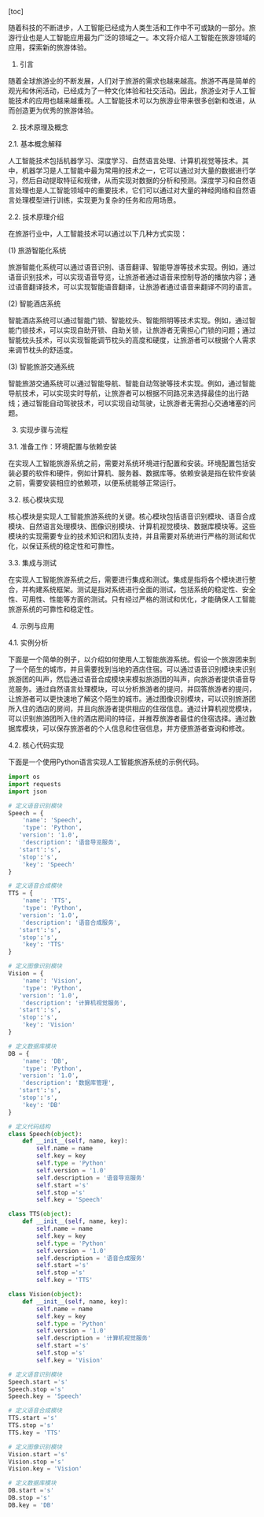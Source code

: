 
[toc]                    
                
                
随着科技的不断进步，人工智能已经成为人类生活和工作中不可或缺的一部分。旅游行业也是人工智能应用最为广泛的领域之一。本文将介绍人工智能在旅游领域的应用，探索新的旅游体验。

1. 引言

随着全球旅游业的不断发展，人们对于旅游的需求也越来越高。旅游不再是简单的观光和休闲活动，已经成为了一种文化体验和社交活动。因此，旅游业对于人工智能技术的应用也越来越重视。人工智能技术可以为旅游业带来很多创新和改进，从而创造更为优秀的旅游体验。

2. 技术原理及概念

2.1. 基本概念解释

人工智能技术包括机器学习、深度学习、自然语言处理、计算机视觉等技术。其中，机器学习是人工智能中最为常用的技术之一，它可以通过对大量的数据进行学习，然后自动提取特征和规律，从而实现对数据的分析和预测。深度学习和自然语言处理也是人工智能领域中的重要技术，它们可以通过对大量的神经网络和自然语言处理模型进行训练，实现更为复杂的任务和应用场景。

2.2. 技术原理介绍

在旅游行业中，人工智能技术可以通过以下几种方式实现：

(1) 旅游智能化系统

旅游智能化系统可以通过语音识别、语音翻译、智能导游等技术实现。例如，通过语音识别技术，可以实现语音导览，让旅游者通过语音来控制导游的播放内容；通过语音翻译技术，可以实现智能语音翻译，让旅游者通过语音来翻译不同的语言。

(2) 智能酒店系统

智能酒店系统可以通过智能门锁、智能枕头、智能照明等技术实现。例如，通过智能门锁技术，可以实现自助开锁、自助关锁，让旅游者无需担心门锁的问题；通过智能枕头技术，可以实现智能调节枕头的高度和硬度，让旅游者可以根据个人需求来调节枕头的舒适度。

(3) 智能旅游交通系统

智能旅游交通系统可以通过智能导航、智能自动驾驶等技术实现。例如，通过智能导航技术，可以实现实时导航，让旅游者可以根据不同路况来选择最佳的出行路线；通过智能自动驾驶技术，可以实现自动驾驶，让旅游者无需担心交通堵塞的问题。

3. 实现步骤与流程

3.1. 准备工作：环境配置与依赖安装

在实现人工智能旅游系统之前，需要对系统环境进行配置和安装。环境配置包括安装必要的软件和硬件，例如计算机、服务器、数据库等。依赖安装是指在软件安装之前，需要安装相应的依赖项，以便系统能够正常运行。

3.2. 核心模块实现

核心模块是实现人工智能旅游系统的关键。核心模块包括语音识别模块、语音合成模块、自然语言处理模块、图像识别模块、计算机视觉模块、数据库模块等。这些模块的实现需要专业的技术知识和团队支持，并且需要对系统进行严格的测试和优化，以保证系统的稳定性和可靠性。

3.3. 集成与测试

在实现人工智能旅游系统之后，需要进行集成和测试。集成是指将各个模块进行整合，并构建系统框架。测试是指对系统进行全面的测试，包括系统的稳定性、安全性、可用性、性能等方面的测试。只有经过严格的测试和优化，才能确保人工智能旅游系统的可靠性和稳定性。

4. 示例与应用

4.1. 实例分析

下面是一个简单的例子，以介绍如何使用人工智能旅游系统。假设一个旅游团来到了一个陌生的城市，并且需要找到当地的酒店住宿。可以通过语音识别模块来识别旅游团的叫声，然后通过语音合成模块来模拟旅游团的叫声，向旅游者提供语音导览服务。通过自然语言处理模块，可以分析旅游者的提问，并回答旅游者的提问，让旅游者可以更快速地了解这个陌生的城市。通过图像识别模块，可以识别旅游团所入住的酒店的房间，并且向旅游者提供相应的住宿信息。通过计算机视觉模块，可以识别旅游团所入住的酒店房间的特征，并推荐旅游者最佳的住宿选择。通过数据库模块，可以保存旅游者的个人信息和住宿信息，并方便旅游者查询和修改。

4.2. 核心代码实现

下面是一个使用Python语言实现人工智能旅游系统的示例代码。

```python
import os
import requests
import json

# 定义语音识别模块
Speech = {
    'name': 'Speech',
    'type': 'Python',
   'version': '1.0',
    'description': '语音导览服务',
   'start':'s',
   'stop':'s',
    'key': 'Speech'
}

# 定义语音合成模块
TTS = {
    'name': 'TTS',
    'type': 'Python',
   'version': '1.0',
    'description': '语音合成服务',
   'start':'s',
   'stop':'s',
    'key': 'TTS'
}

# 定义图像识别模块
Vision = {
    'name': 'Vision',
    'type': 'Python',
   'version': '1.0',
    'description': '计算机视觉服务',
   'start':'s',
   'stop':'s',
    'key': 'Vision'
}

# 定义数据库模块
DB = {
    'name': 'DB',
    'type': 'Python',
   'version': '1.0',
    'description': '数据库管理',
   'start':'s',
   'stop':'s',
    'key': 'DB'
}

# 定义代码结构
class Speech(object):
    def __init__(self, name, key):
        self.name = name
        self.key = key
        self.type = 'Python'
        self.version = '1.0'
        self.description = '语音导览服务'
        self.start ='s'
        self.stop ='s'
        self.key = 'Speech'

class TTS(object):
    def __init__(self, name, key):
        self.name = name
        self.key = key
        self.type = 'Python'
        self.version = '1.0'
        self.description = '语音合成服务'
        self.start ='s'
        self.stop ='s'
        self.key = 'TTS'

class Vision(object):
    def __init__(self, name, key):
        self.name = name
        self.key = key
        self.type = 'Python'
        self.version = '1.0'
        self.description = '计算机视觉服务'
        self.start ='s'
        self.stop ='s'
        self.key = 'Vision'

# 定义语音识别模块
Speech.start ='s'
Speech.stop ='s'
Speech.key = 'Speech'

# 定义语音合成模块
TTS.start ='s'
TTS.stop ='s'
TTS.key = 'TTS'

# 定义图像识别模块
Vision.start ='s'
Vision.stop ='s'
Vision.key = 'Vision'

# 定义数据库模块
DB.start ='s'
DB.stop ='s'
DB.key = 'DB'
```

